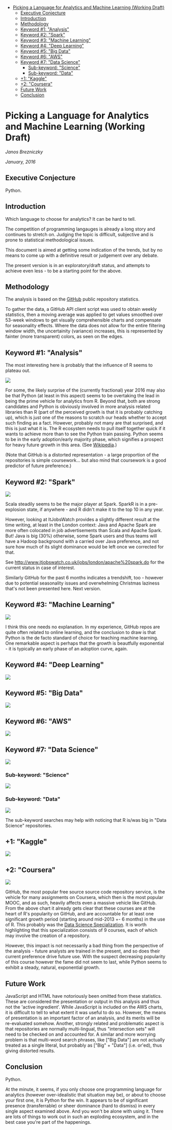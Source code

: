 -   [Picking a Language for Analytics and Machine Learning
    (Working Draft)](#picking-a-language-for-analytics-and-machine-learning-working-draft)
    -   [Executive Conjecture](#executive-conjecture)
    -   [Introduction](#introduction)
    -   [Methodology](#methodology)
    -   [Keyword \#1: "Analysis"](#keyword-1-analysis)
    -   [Keyword \#2: "Spark"](#keyword-2-spark)
    -   [Keyword \#3: "Machine Learning"](#keyword-3-machine-learning)
    -   [Keyword \#4: "Deep Learning"](#keyword-4-deep-learning)
    -   [Keyword \#5: "Big Data"](#keyword-5-big-data)
    -   [Keyword \#6: "AWS"](#keyword-6-aws)
    -   [Keyword \#7: "Data Science"](#keyword-7-data-science)
        -   [Sub-keyword: "Science"](#sub-keyword-science)
        -   [Sub-keyword: "Data"](#sub-keyword-data)
    -   [+1: "Kaggle"](#kaggle)
    -   [+2: "Coursera"](#coursera)
    -   [Future Work](#future-work)
    -   [Conclusion](#conclusion)

Picking a Language for Analytics and Machine Learning (Working Draft)
=====================================================================

*Janos Brezniczky*

*January, 2016*

Executive Conjecture
--------------------

Python.

Introduction
------------

Which language to choose for analytics? It can be hard to tell.

The competition of programming langauges is already a long story and
continues to stretch on. Judging the topic is difficult, subjective and
is prone to statistical methodological issues.

This document is aimed at getting some indication of the trends, but by
no means to come up with a definitive result or judgement over any
debate.

The present version is in an exploratory/draft status, and attempts to
achieve even less - to be a starting point for the above.

Methodology
-----------

The analysis is based on the [GitHub](http://github.com) public
repository statistics.

To gather the data, a GitHub API client script was used to obtain weekly
statistics, then a moving average was applied to get values smoothed
over 53-week windows to get visually comprehensible charts and
compensate for seasonality effects. Where the data does not allow for
the entire filtering window width, the uncertainity (variance)
increases, this is represented by fainter (more transparent) colors, as
seen on the edges.

Keyword \#1: "Analysis"
-----------------------

The most interesting here is probably that the influence of R seems to
plateau out.

![](analysis_files/figure-markdown_strict/unnamed-chunk-2-1.png)

For some, the likely surprise of the (currently fractional) year 2016
may also be that Python (at least in this aspect) seems to be overtaking
the lead in being the prime vehicle for analytics from R. Beyond that,
both are strong candidates and Python is obviously involved in more
analysis related libraries than R (part of the perceived growth is that
it is probably catching up), which is just one of the reasons to scratch
our heads whether to accept such finding as a fact. However, probably
not many are that surprised, and this is just what it is. The R
ecosystem needs to pull itself together quick if it wants to achieve
more than to see the Python train passing. Python seems to be in the
early adoption/early majority phase, which signifies a prospect for
heavy future growth in this area. (See
[Wikipedia](https://en.wikipedia.org/wiki/Diffusion_of_innovations).)

(Note that GitHub is a distorted representation - a large proportion of
the repositories is simple coursework... but also mind that coursework
is a good predictor of future preference.)

Keyword \#2: "Spark"
--------------------

![](analysis_files/figure-markdown_strict/unnamed-chunk-3-1.png)

Scala steadily seems to be the major player at Spark. SparkR is in a
pre-explosion state, if anywhere - and R didn't make it to the top 10 in
any year.

However, looking at ItJobsWatch provides a slightly different result at
the time writing, at least in the London context: Java and Apache Spark
are more often colocated in job advertisements than Scala and Apache
Spark. But! Java is big (30%) otherwise, some Spark users and thus teams
will have a Hadoop background with a carried over Java preference, and
not sure how much of its slight dominance would be left once we
corrected for that.

See <http://www.itjobswatch.co.uk/jobs/london/apache%20spark.do> for the
current status in case of interest.

Similarly GitHub for the past 6 months indicates a trendshift, too -
however due to potential seasonality issues and overwhelming Christmas
laziness that's not been presented here. Next version.

Keyword \#3: "Machine Learning"
-------------------------------

![](analysis_files/figure-markdown_strict/unnamed-chunk-4-1.png)

I think this one needs no explanation. In my experience, GitHub repos
are quite often related to online learning, and the conclusion to draw
is that Python is the de facto standard of choice for teaching machine
learning. One remarkable aspect is perhaps that the growth is beautfully
exponential - it is typically an early phase of an adoption curve,
again.

Keyword \#4: "Deep Learning"
----------------------------

![](analysis_files/figure-markdown_strict/unnamed-chunk-5-1.png)

Keyword \#5: "Big Data"
-----------------------

![](analysis_files/figure-markdown_strict/unnamed-chunk-6-1.png)

Keyword \#6: "AWS"
------------------

![](analysis_files/figure-markdown_strict/unnamed-chunk-7-1.png)

Keyword \#7: "Data Science"
---------------------------

![](analysis_files/figure-markdown_strict/unnamed-chunk-8-1.png)

### Sub-keyword: "Science"

![](analysis_files/figure-markdown_strict/unnamed-chunk-9-1.png)

### Sub-keyword: "Data"

![](analysis_files/figure-markdown_strict/unnamed-chunk-10-1.png)

The sub-keyword searches may help with noticing that R is/was big in
"Data Science" repositories.

+1: "Kaggle"
------------

![](analysis_files/figure-markdown_strict/unnamed-chunk-11-1.png)

+2: "Coursera"
--------------

![](analysis_files/figure-markdown_strict/unnamed-chunk-12-1.png)

GitHub, the most popular free source source code repository service, is
the vehicle for many assignments on Coursera, which then is the most
popular MOOC, and as such, heavily affects even a massive vehicle like
GitHub. From the above chart it already gets clear that these courses
are at the heart of R's popularity on GitHub, and are accountable for at
least one significant growth period (starting around mid-2013 +- 6
months) in the use of R. This probably was the [Data Science
Specialization](https://www.coursera.org/specializations/jhu-data-science).
It is worth highlighting that this specialization consists of 9 courses,
each of which may involve the creation of a repository.

However, this impact is not necessarily a bad thing from the perspective
of the analysis - future analysts are trained in the present, and so
does their current preference drive future use. With the suspect
decreasing popularity of this course however the fame did not seem to
last, while Python seems to exhibit a steady, natural, exponential
growth.

Future Work
-----------

JavaScript and HTML have notoriously been omitted from these statistics.
These are considered the presentation or output in this analysis and
thus not the 'active ingredient'. While JavaScript is included on the
AWS charts, it is difficult to tell to what extent it was useful to do
so. However, the means of presentation is an important factor of an
analysis, and its merits will be re-evaluated somehow. Another, strongly
related and problematic aspect is that repositories are normally
multi-lingual, thus "intersection sets" will need to be checked on and
accounted for. A similar and more worrying problem is that multi-word
search phrases, like \["Big Data"\] are not actually treated as a single
literal, but probably as \["Big" + "Data"\] (i.e. or'ed), thus giving
distorted results.

Conclusion
----------

Python.

At the minute, it seems, if you only choose one programming language for
analytics (however over-idealistic that situation may be), or about to
choose your first one, it is Python for the win. It appears to be of
significant presence (transferrable) or sheer dominance (hard to
dismiss) in every single aspect examined above. And you won't be alone
with using it. There are lots of things to work out in such an exploding
ecosystem, and in the best case you're part of the happenings.
